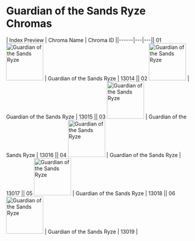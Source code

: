 # Guardian of the Sands Ryze Chromas

| Index  Preview | Chroma Name | Chroma ID ||------|---|---|| 01  <img src='https://raw.communitydragon.org/latest/plugins/rcp-be-lol-game-data/global/default/v1/champion-chroma-images/13/13014.png' alt='Guardian of the Sands Ryze' width='100'> | Guardian of the Sands Ryze | 13014 || 02  <img src='https://raw.communitydragon.org/latest/plugins/rcp-be-lol-game-data/global/default/v1/champion-chroma-images/13/13015.png' alt='Guardian of the Sands Ryze' width='100'> | Guardian of the Sands Ryze | 13015 || 03  <img src='https://raw.communitydragon.org/latest/plugins/rcp-be-lol-game-data/global/default/v1/champion-chroma-images/13/13016.png' alt='Guardian of the Sands Ryze' width='100'> | Guardian of the Sands Ryze | 13016 || 04  <img src='https://raw.communitydragon.org/latest/plugins/rcp-be-lol-game-data/global/default/v1/champion-chroma-images/13/13017.png' alt='Guardian of the Sands Ryze' width='100'> | Guardian of the Sands Ryze | 13017 || 05  <img src='https://raw.communitydragon.org/latest/plugins/rcp-be-lol-game-data/global/default/v1/champion-chroma-images/13/13018.png' alt='Guardian of the Sands Ryze' width='100'> | Guardian of the Sands Ryze | 13018 || 06  <img src='https://raw.communitydragon.org/latest/plugins/rcp-be-lol-game-data/global/default/v1/champion-chroma-images/13/13019.png' alt='Guardian of the Sands Ryze' width='100'> | Guardian of the Sands Ryze | 13019 |